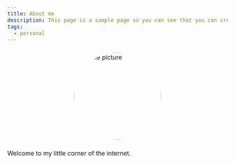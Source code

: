 ```yaml
---
title: About me
description: This page is a sample page so you can see that you can create your own about page
tags:
  - personal
---
```


<div class="profile-image-container">
  <img src="/images/profile.png" alt="Profile picture" class="profile-image">
</div>

<style>
  .profile-image-container {
    display: flex;
    justify-content: center;
    margin: var(--space-5) 0 var(--space-7) 0;
  }
  
  .profile-image {
    width: 200px;
    height: 200px;
    border-radius: 50%;
    padding: 8px;
    background-color: var(--color-primary);
    object-fit: contain;
  }
</style>

Welcome to my little corner of the internet. 